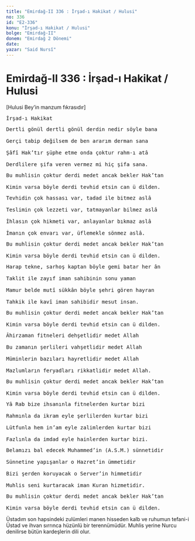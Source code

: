 ```yaml
---
title: "Emirdağ-II 336 : İrşad-ı Hakikat / Hulusi"
no: 336
id: "E2-336"
konu: "İrşad-ı Hakikat / Hulusi"
bolge: "Emirdağ-II"
donem: "Emirdağ 2 Dönemi"
date: 
yazar: "Said Nursî"
---
```


# Emirdağ-II 336 : İrşad-ı Hakikat / Hulusi

[Hulusi Bey’in manzum fıkrasıdır]

<pre>
İrşad-ı Hakikat
</pre>

<pre>
Dertli gönül dertli gönül derdin nedir söyle bana
 
Gerçi tabip değilsem de ben ararım derman sana
 
Şâfî Hak’tır şüphe etme onda çoktur rahm-ı atâ
 
Derdlilere şifa veren vermez mi hiç şifa sana.
</pre>

<pre>
Bu muhlisin çoktur derdi medet ancak bekler Hak’tan
 
Kimin varsa böyle derdi tevhid etsin can ü dilden.
</pre>

<pre>
Tevhidin çok hassası var, tadad ile bitmez aslâ
 
Teslimin çok lezzeti var, tatmayanlar bilmez aslâ
 
İhlasın çok hikmeti var, anlayanlar bıkmaz aslâ
 
İmanın çok envarı var, üflemekle sönmez aslâ.
</pre>

<pre>
Bu muhlisin çoktur derdi medet ancak bekler Hak’tan
 
Kimin varsa böyle derdi tevhid etsin can ü dilden.
</pre>

<pre>
Harap tekne, sarhoş kaptan böyle gemi batar her ân
 
Taklit ile zayıf iman sahibinin sonu yaman
 
Mamur belde mutî sükkân böyle şehri gören hayran
 
Tahkik ile kavî iman sahibidir mesut insan.
</pre>

<pre>
Bu muhlisin çoktur derdi medet ancak bekler Hak’tan
 
Kimin varsa böyle derdi tevhid etsin can ü dilden.
</pre>

<pre>
Âhirzaman fitneleri dehşetlidir medet Allah
 
Bu zamanın şerlileri vahşetlidir medet Allah
 
Müminlerin bazıları hayretlidir medet Allah
 
Mazlumların feryadları rikkatlidir medet Allah.
</pre>

<pre>
Bu muhlisin çoktur derdi medet ancak bekler Hak’tan
 
Kimin varsa böyle derdi tevhid etsin can ü dilden.
</pre>

<pre>
Yâ Rab bize ihsanınla fitnelerden kurtar bizi
 
Rahmınla da ikram eyle şerlilerden kurtar bizi
 
Lütfunla hem in’am eyle zalimlerden kurtar bizi
 
Fazlınla da imdad eyle hainlerden kurtar bizi.
</pre>

<pre>
Belamızı bal edecek Muhammed’in (A.S.M.) sünnetidir
 
Sünnetine yapışanlar o Hazret’in ümmetidir
 
Bizi şerden koruyacak o Server’in himmetidir
 
Muhlis seni kurtaracak iman Kuran hizmetidir.
</pre>

<pre>
Bu muhlisin çoktur derdi medet ancak bekler Hak’tan
 
Kimin varsa böyle derdi tevhid etsin can ü dilden.
</pre>

Üstadım son hapsindeki zulümleri manen hisseden kalb ve ruhumun tefani-i Üstad ve ihvan sırrınca hüzünlü bir terennümüdür. Muhlis yerine Nurcu denilirse bütün kardeşlerin dili olur.
